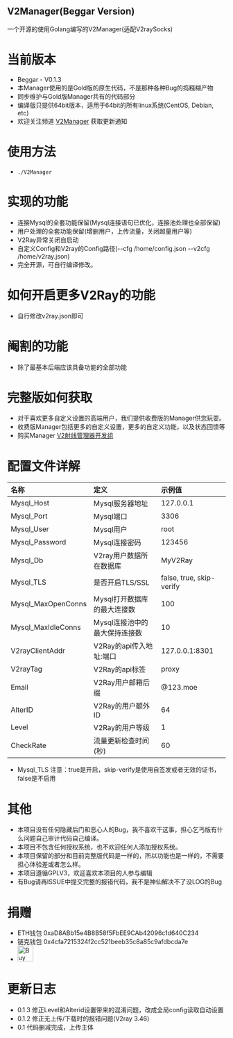 ## V2Manager(Beggar Version)
一个开源的使用Golang编写的V2Manager(适配V2raySocks)

# 当前版本
* Beggar - V0.1.3
* 本Manager使用的是Gold版的原生代码，不是那种各种Bug的捣糨糊产物
* 同步维护与Gold版Manager共有的代码部分
* 编译版只提供64bit版本，适用于64bit的所有linux系统(CentOS, Debian, etc)
* 欢迎关注频道 [V2Manager](https://t.me/V2Manager) 获取更新通知

# 使用方法
* ```./V2Manager```

# 实现的功能
* 连接Mysql的全套功能保留(Mysql连接语句已优化，连接池处理也全部保留)
* 用户处理的全套功能保留(增删用户，上传流量，关闭超量用户等)
* V2Ray异常关闭自启动
* 自定义Config和V2ray的Config路径(--cfg /home/config.json --v2cfg /home/v2ray.json)
* 完全开源，可自行编译修改。

# 如何开启更多V2Ray的功能
* 自行修改v2ray.json即可

# 阉割的功能
* 除了最基本后端应该具备功能的全部功能

# 完整版如何获取
* 对于喜欢更多自定义设置的高端用户，我们提供收费版的Manager供您玩耍。
* 收费版Manager包括更多的自定义设置，更多的自定义功能，以及状态回馈等
* 购买Manager [V2射线管理器开发组](https://t.me/V2rayIsNotGreat)

# 配置文件详解
名称 | 定义 | 示例值
:- | :- | :-
Mysql_Host | Mysql服务器地址 | 127.0.0.1
Mysql_Port | Mysql端口 | 3306
Mysql_User | Mysql用户 | root
Mysql_Password | Mysql连接密码 | 123456
Mysql_Db | V2ray用户数据所在数据库 | MyV2Ray
Mysql_TLS | 是否开启TLS/SSL | false, true, skip-verify
Mysql_MaxOpenConns | Mysql打开数据库的最大连接数 | 100
Mysql_MaxIdleConns | Mysql连接池中的最大保持连接数 | 10
V2rayClientAddr | V2Ray的api传入地址:端口 | 127.0.0.1:8301
V2rayTag | V2Ray的api标签 | proxy
Email | V2Ray用户邮箱后缀 | @123.moe
AlterID | V2Ray的用户额外ID | 64
Level | V2Ray的用户等级 | 1
CheckRate | 流量更新检查时间(秒) | 60

* Mysql_TLS 注意：true是开启，skip-verify是使用自签发或者无效的证书，false是不启用

# 其他
* 本项目没有任何隐藏后门和恶心人的Bug，我不喜欢干这事，担心乞丐版有什么问题自己审计代码自己编译。
* 本项目不包含任何授权系统，也不欢迎任何人添加授权系统。
* 本项目保留的部分和目前完整版代码是一样的，所以功能也是一样的，不需要担心体验差或者怎么样。
* 本项目遵循GPLV3，欢迎喜欢本项目的人参与编辑
* 有Bug请再ISSUE中提交完整的报错代码，我不是神仙解决不了没LOG的Bug

# 捐赠
* ETH钱包 0xaD8ABb15e4B8B58f5FbEE9CAb42096c1d640C234
* 链克钱包 0x4cfa7215324f2cc521beeb35c8a85c9afdbcda7e
* <a href='https://ko-fi.com/U7U7K54E' target='_blank'><img height='36' style='border:0px;height:36px;' src='https://az743702.vo.msecnd.net/cdn/kofi4.png?v=f' border='0' alt='Buy Me a Coffee' /></a>

# 更新日志
* 0.1.3 修正Level和Alterid设置带来的混淆问题，改成全局config读取自动设置
* 0.1.2 修正无上传/下载时的报错问题(V2ray 3.46)
* 0.1 代码删减完成，上传主体
